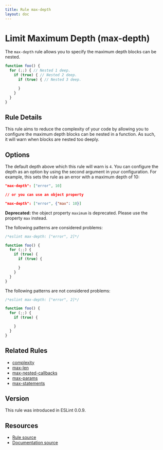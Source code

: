 ```yaml
---
title: Rule max-depth
layout: doc
---
```

<!-- Note: No pull requests accepted for this file. See README.md in the root directory for details. -->

# Limit Maximum Depth (max-depth)

The `max-depth` rule allows you to specify the maximum depth blocks can be nested.

```js
function foo() {
  for (;;) { // Nested 1 deep.
    if (true) { // Nested 2 deep.
      if (true) { // Nested 3 deep.

      }
    }
  }
}
```

## Rule Details

This rule aims to reduce the complexity of your code by allowing you to configure the maximum depth blocks can be nested in a function. As such, it will warn when blocks are nested too deeply.

## Options

The default depth above which this rule will warn is `4`.  You can configure the depth as an option by using the second argument in your configuration. For example, this sets the rule as an error with a maximum depth of 10:

```json
"max-depth": ["error", 10]

// or you can use an object property

"max-depth": ["error", {"max": 10}]
```

**Deprecated:** the object property `maximum` is deprecated. Please use the property `max` instead.

The following patterns are considered problems:

```js
/*eslint max-depth: ["error", 2]*/

function foo() {
  for (;;) {
    if (true) {
      if (true) {

      }
    }
  }
}
```

The following patterns are not considered problems:

```js
/*eslint max-depth: ["error", 2]*/

function foo() {
  for (;;) {
    if (true) {

    }
  }
}
```


## Related Rules

* [complexity](complexity)
* [max-len](max-len)
* [max-nested-callbacks](max-nested-callbacks)
* [max-params](max-params)
* [max-statements](max-statements)

## Version

This rule was introduced in ESLint 0.0.9.

## Resources

* [Rule source](https://github.com/eslint/eslint/tree/master/lib/rules/max-depth.js)
* [Documentation source](https://github.com/eslint/eslint/tree/master/docs/rules/max-depth.md)
